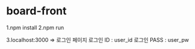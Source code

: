 # board-front

1.npm install
2.npm run

3.localhost:3000 => 로그인 페이지
로그인 ID : user_id
로그인 PASS : user_pw
